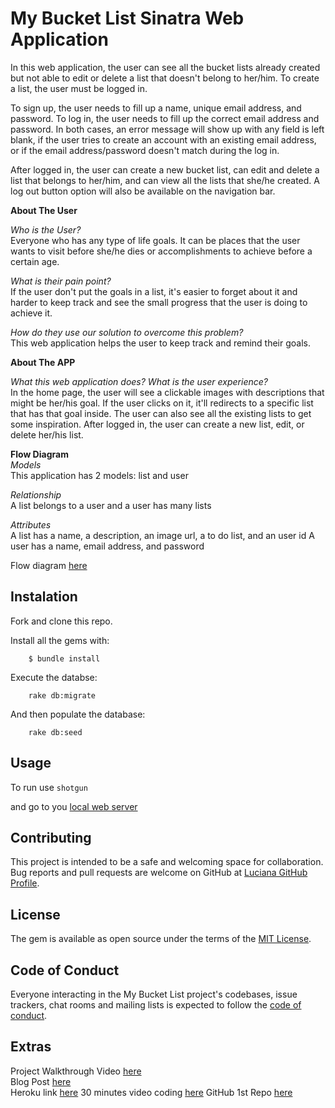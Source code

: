 # My Bucket List Sinatra Web Application
In this web application, the user can see all the bucket lists already created but not able to edit or delete a list that doesn't belong to her/him.
To create a list, the user must be logged in.

To sign up, the user needs to fill up a name, unique email address, and password.
To log in, the user needs to fill up the correct email address and password.
In both cases, an error message will show up with any field is left blank, if the user tries to create an account with an existing email address, or if the email address/password doesn't match during the log in.

After logged in, the user can create a new bucket list, can edit and delete a list that belongs to her/him, and can view all the lists that she/he created. A log out button option will also be available on the navigation bar.

**About The User**

*Who is the User?*\
Everyone who has any type of life goals. It can be places that the user wants to visit before she/he dies or accomplishments to achieve before a certain age.

*What is their pain point?*\
If the user don't put the goals in a list, it's easier to forget about it and harder to keep track and see the small progress that the user is doing to achieve it.

*How do they use our solution to overcome this problem?*\
This web application helps the user to keep track and remind their goals.

**About The APP**

*What this web application does? What is the user experience?*\
In the home page, the user will see a clickable images with descriptions that might be her/his goal. If the user clicks on it, it'll redirects to a specific list that has that goal inside.
The user can also see all the existing lists to get some inspiration.
After logged in, the user can create a new list, edit, or delete her/his list.

**Flow Diagram**\
*Models*\
This application has 2 models: list and user

*Relationship*\
A list belongs to a user and a user has many lists

*Attributes*\
A list has a name, a description, an image url, a to do list, and an user id
A user has a name, email address, and password

Flow diagram [here](https://drive.google.com/file/d/1ZTPE_YMM91jfNekATL3RIntcUvOFBTA8/view?usp=sharing)
## Instalation
Fork and clone this repo.

Install all the gems with:
```
    $ bundle install
```

Execute the databse:
```
    rake db:migrate
```

And then populate the database:
```
    rake db:seed
```
## Usage

To run use `shotgun`

and go to you [local web server](http://127.0.0.1:9393/)
## Contributing

This project is intended to be a safe and welcoming space for collaboration.
Bug reports and pull requests are welcome on GitHub at [Luciana GitHub Profile](https://github.com/luciana-lab).

## License

The gem is available as open source under the terms of the [MIT License](https://opensource.org/licenses/MIT).

## Code of Conduct

Everyone interacting in the My Bucket List project's codebases, issue trackers, chat rooms and mailing lists is expected to follow the [code of conduct](https://github.com/luciana-lab/my-bucket-list/blob/master/CODE_OF_CONDUCT.md).

## Extras
Project Walkthrough Video [here](https://youtu.be/_Bb-MrKRYVg)\
Blog Post [here](https://luciana-lab.medium.com/displaying-error-messages-in-sinatra-step-by-step-34b080793266)\
Heroku link [here](https://my-bucket-list-sinatra-project.herokuapp.com/)
30 minutes video coding [here](https://youtu.be/YtXW9zKNDGU)
GitHub 1st Repo [here](https://github.com/luciana-lab/my-bucket-list)